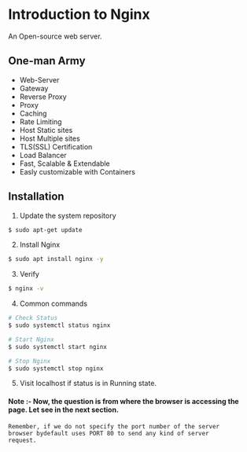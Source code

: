 # Introduction to Nginx

An Open-source web server.

## One-man Army

- Web-Server
- Gateway
- Reverse Proxy
- Proxy
- Caching
- Rate Limiting
- Host Static sites
- Host Multiple sites
- TLS(SSL) Certification
- Load Balancer
- Fast, Scalable & Extendable
- Easly customizable with Containers

## Installation

1. Update the system repository

```bash
$ sudo apt-get update
```

2. Install Nginx

```bash
$ sudo apt install nginx -y
```

3. Verify

```bash
$ nginx -v
```

4. Common commands

```bash
# Check Status
$ sudo systemctl status nginx

# Start Nginx
$ sudo systemctl start nginx

# Stop Nginx
$ sudo systemctl stop nginx
```

5. Visit localhost if status is in Running state.

#### Note :- Now, the question is from where the browser is accessing the page. Let see in the next section.

<code>Remember, if we do not specify the port number of the server browser bydefault uses PORT 80 to send any kind of server request.</code>
